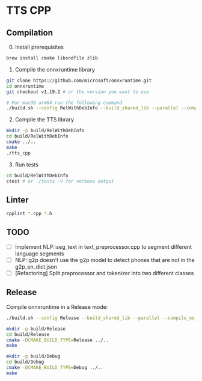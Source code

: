 # TTS CPP

## Compilation

0. Install prerequisites
```bash
brew install cmake libsndfile zlib
```

1. Compile the onnxruntime library
```bash
git clone https://github.com/microsoft/onnxruntime.git
cd onnxruntime
git checkout v1.19.2 # or the version you want to use

# For macOS arm64 run the following command
./build.sh --config RelWithDebInfo --build_shared_lib --parallel --compile_no_warning_as_error --skip_submodule_sync --cmake_extra_defines CMAKE_OSX_ARCHITECTURES=arm64
```

2. Compile the TTS library
```bash
mkdir -p build/RelWithDebInfo
cd build/RelWithDebInfo
cmake ../..
make
./tts_cpp
```

3. Run tests
```bash
cd build/RelWithDebInfo
ctest # or ./tests -V for verbose output
```

## Linter

```bash
cpplint *.cpp *.h
```

## TODO

- [ ] Implement NLP::seg_text in text_preprocessor.cpp to segment different language segments
- [ ] NLP::g2p doesn't use the g2p model to detect phones that are not in the g2p_en_dict.json
- [ ] [Refactoring] Split preprocessor and tokenizer into two different classes

## Release

Compile onnxruntime in a Release mode:
```bash
./build.sh --config Release --build_shared_lib --parallel --compile_no_warning_as_error --skip_submodule_sync --cmake_extra_defines CMAKE_OSX_ARCHITECTURES=arm64
```


```bash
mkdir -p build/Release
cd build/Release
cmake -DCMAKE_BUILD_TYPE=Release ../..
make
```

```bash
mkdir -p build/Debug
cd build/Debug
cmake -DCMAKE_BUILD_TYPE=Debug ../..
make
```